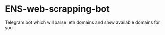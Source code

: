 # ENS-web-scrapping-bot
Telegram bot which will parse .eth domains and show available domains for you
